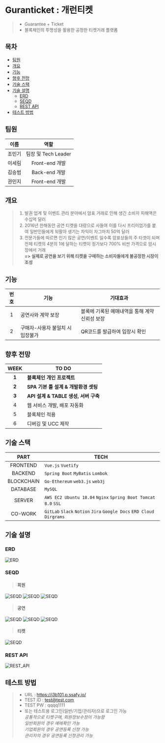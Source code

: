 # Guranticket : 개런티켓
> - Guarantee + Ticket
> - 블록체인의 투명성을 활용한 공정한 티켓거래 플랫폼

## 목차
- [팀원](#팀원)
- [개요](#개요)
- [기능](#기능)
- [향후 전망](#향후-전망)
- [기술 스택](#기술-스택)
- [기술 설명](#기술-설명)
	- [ERD](#erd)
	- [SEQD](#seqd)
	- [REST API](#rest-api)
- [테스트 방법](#테스트-방법)


## 팀원

|  이름  |        역할         |
| :----: | :-----------------: |
| 조민기 | 팀장 및 Tech Leader |
| 이세림 | Front-end 개발      |
| 김승범 | Back-end 개발       |
| 권민지 | Front-end 개발      |




## 개요
> 1. 발권 업계 및 이벤트 관리 분야에서 암표 거래로 인해 생긴 소비자 피해액은 수십억 달러<br>
> 2. 2016년 한해동안 공연 티켓을 대량으로 사들여 이를 다시 프리미엄가를 붙여 일반인들에게 되팔아 생기는 차익이 자그마치 50억 달러<br>
> 3. 전문가들에 따르면 인기 많은 공연/이벤트 일수록 암표상들의 주 타겟이 되며 전체 티켓의 4분의 1에 달하는 티켓이 정가보다 700% 비싼 가격으로 암시장에서 거래<br>
**\=> 실제로 공연을 보기 위해 티켓을 구매하는 소비자들에게 불공정한 시장이 조성**


## 기능
|번호|기능|기대효과|
|:--:|----|--------|
|1|공연사와 계약 보장|블록에 기록된 예매내역을 통해 계약 신뢰성 보장|
|2|구매자-사용자 불일치 시 입장불가|QR코드를 발급하여 입장시 확인|




## 향후 전망
|WEEK|TO DO|
|:--:|-----|
|**1**|**블록체인 개인 프로젝트**|
|**2**|**SPA 기본 틀 설계 & 개발환경 셋팅**|
|**3**|**API 설계 & TABLE 생성, 서버 구축**|
|4|웹 서비스 개발, 배포 자동화|
|5|블록체인 적용|
|6|디버깅 및 UCC 제작|

## 기술 스택
|PART|TECH|
|:--:|----|
|FRONTEND|`Vue.js` `Vuetify`|
|BACKEND|`Spring Boot` `MyBatis` `Lombok`|
|BLOCKCHAIN|`Go-Ethereum` `web3.js` `web3j` |
|DATABASE|`MySQL`|
|SERVER|`AWS EC2 Ubuntu 18.04` `Nginx` `Spring Boot Tomcat 8.0` `SSL`|
|CO-WORK|`GitLab` `Slack` `Notion` `Jira` `Google Docs` `ERD Cloud` `Dirgrams`|




## 기술 설명

### ERD
![ERD](./산출물/ER%20다이어그램/ERD.png)

### SEQD

> #### 회원

![SEQD](./산출물/시퀀스%20다이어그램/회원가입.jpg)
![SEQD](./산출물/시퀀스%20다이어그램/로그인.jpg)
![SEQD](./산출물/시퀀스%20다이어그램/비밀번호찾기.jpg)
<br>
> #### 공연

![SEQD](./산출물/시퀀스%20다이어그램/공연등록.jpg)
![SEQD](./산출물/시퀀스%20다이어그램/공연등록요청.jpg)
![SEQD](./산출물/시퀀스%20다이어그램/공연정보조회.jpg)
<br>
> #### 티켓

![SEQD](./산출물/시퀀스%20다이어그램/티켓예매.jpg)

### REST API
![REST_API](./산출물/REST%20API/REST%20API.jpg)

## 테스트 방법
> - URL : https://j3b101.p.ssafy.io/
> - TEST ID : test@test.com
> - TEST PW : qqqq1111
> - 또는 테스트용 로그인(일반/기업/관리자)으로 로그인 가능
> <br>*<i>공통적으로 티켓구매, 회원정보수정이 가능함</i>
> <br>*<i>일반회원의 경우 예매확인 가능</i>
> <br>*<i>기업회원의 경우 공연등록 신청 가능</i>
> <br>*<i>관리자의 경우 공연등록 신청관리 가능</i>
